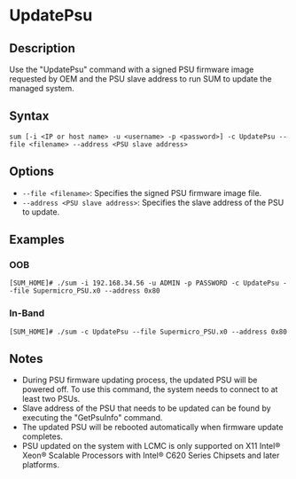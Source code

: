 # UpdatePsu

## Description

Use the "UpdatePsu" command with a signed PSU firmware image requested by OEM and the PSU slave address to run SUM to update the managed system.

## Syntax

```
sum [-i <IP or host name> -u <username> -p <password>] -c UpdatePsu --file <filename> --address <PSU slave address>
```

## Options

- `--file <filename>`: Specifies the signed PSU firmware image file.
- `--address <PSU slave address>`: Specifies the slave address of the PSU to update.

## Examples

### OOB
```
[SUM_HOME]# ./sum -i 192.168.34.56 -u ADMIN -p PASSWORD -c UpdatePsu --file Supermicro_PSU.x0 --address 0x80
```

### In-Band
```
[SUM_HOME]# ./sum -c UpdatePsu --file Supermicro_PSU.x0 --address 0x80
```

## Notes

- During PSU firmware updating process, the updated PSU will be powered off. To use this command, the system needs to connect to at least two PSUs.
- Slave address of the PSU that needs to be updated can be found by executing the "GetPsuInfo" command.
- The updated PSU will be rebooted automatically when firmware update completes.
- PSU updated on the system with LCMC is only supported on X11 Intel® Xeon® Scalable Processors with Intel® C620 Series Chipsets and later platforms.
